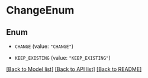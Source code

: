 # ChangeEnum

## Enum


* `CHANGE` (value: `"CHANGE"`)

* `KEEP_EXISTING` (value: `"KEEP_EXISTING"`)


[[Back to Model list]](../README.md#documentation-for-models) [[Back to API list]](../README.md#documentation-for-api-endpoints) [[Back to README]](../README.md)


